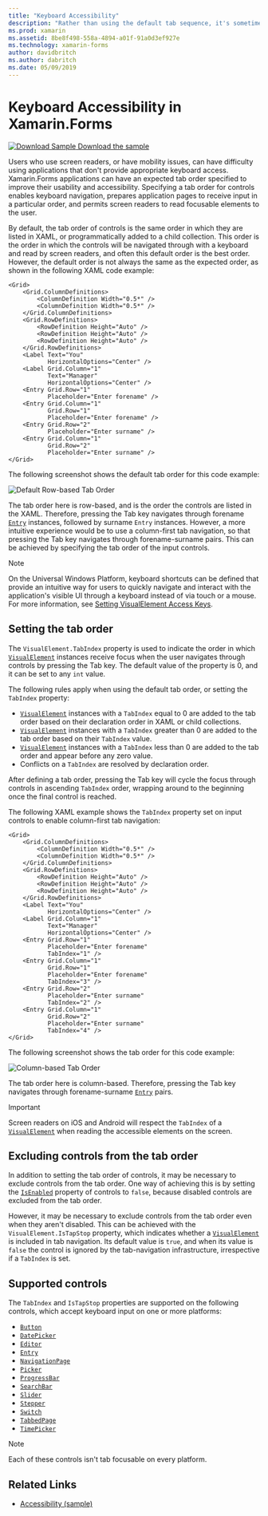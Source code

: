 ```yaml
---
title: "Keyboard Accessibility"
description: "Rather than using the default tab sequence, it's sometimes necessary to tune the accessibility of your UI by specifying the tab sequence with a combination of the TabIndex and IsTapStop properties."
ms.prod: xamarin
ms.assetid: 8be8f498-558a-4894-a01f-91a0d3ef927e
ms.technology: xamarin-forms
author: davidbritch
ms.author: dabritch
ms.date: 05/09/2019
---
```


# Keyboard Accessibility in Xamarin.Forms

[![Download Sample](~/media/shared/download.png) Download the sample](https://docs.microsoft.com/samples/xamarin/xamarin-forms-samples/userinterface-accessibility)

Users who use screen readers, or have mobility issues, can have difficulty using applications that don't provide appropriate keyboard access. Xamarin.Forms applications can have an expected tab order specified to improve their usability and accessibility. Specifying a tab order for controls enables keyboard navigation, prepares application pages to receive input in a particular order, and permits screen readers to read focusable elements to the user.

By default, the tab order of controls is the same order in which they are listed in XAML, or programmatically added to a child collection. This order is the order in which the controls will be navigated through with a keyboard and read by screen readers, and often this default order is the best order. However, the default order is not always the same as the expected order, as shown in the following XAML code example:

```xaml
<Grid>
    <Grid.ColumnDefinitions>
        <ColumnDefinition Width="0.5*" />
        <ColumnDefinition Width="0.5*" />
    </Grid.ColumnDefinitions>
    <Grid.RowDefinitions>
        <RowDefinition Height="Auto" />
        <RowDefinition Height="Auto" />
        <RowDefinition Height="Auto" />
    </Grid.RowDefinitions>
    <Label Text="You"
           HorizontalOptions="Center" />
    <Label Grid.Column="1"
           Text="Manager"
           HorizontalOptions="Center" />
    <Entry Grid.Row="1"
           Placeholder="Enter forename" />
    <Entry Grid.Column="1"
           Grid.Row="1"
           Placeholder="Enter forename" />
    <Entry Grid.Row="2"
           Placeholder="Enter surname" />
    <Entry Grid.Column="1"
           Grid.Row="2"
           Placeholder="Enter surname" />
</Grid>
```

The following screenshot shows the default tab order for this code example:

![Default Row-based Tab Order](keyboard-images/default-tab-order.png)

The tab order here is row-based, and is the order the controls are listed in the XAML. Therefore, pressing the Tab key navigates through forename [`Entry`](xref:Xamarin.Forms.Entry) instances, followed by surname `Entry` instances. However, a more intuitive experience would be to use a column-first tab navigation, so that pressing the Tab key navigates through forename-surname pairs. This can be achieved by specifying the tab order of the input controls.

> [!NOTE]
> On the Universal Windows Platform, keyboard shortcuts can be defined that provide an intuitive way for users to quickly navigate and interact with the application's visible UI through a keyboard instead of via touch or a mouse. For more information, see [Setting VisualElement Access Keys](~/xamarin-forms/platform/windows/visualelement-access-keys.md).

## Setting the tab order

The `VisualElement.TabIndex` property is used to indicate the order in which [`VisualElement`](xref:Xamarin.Forms.VisualElement) instances receive focus when the user navigates through controls by pressing the Tab key. The default value of the property is 0, and it can be set to any `int` value.

The following rules apply when using the default tab order, or setting the `TabIndex` property:

- [`VisualElement`](xref:Xamarin.Forms.VisualElement) instances with a `TabIndex` equal to 0 are added to the tab order based on their declaration order in XAML or child collections.
- [`VisualElement`](xref:Xamarin.Forms.VisualElement) instances with a `TabIndex` greater than 0 are added to the tab order based on their `TabIndex` value.
- [`VisualElement`](xref:Xamarin.Forms.VisualElement) instances with a `TabIndex` less than 0 are added to the tab order and appear before any zero value.
- Conflicts on a `TabIndex` are resolved by declaration order.

After defining a tab order, pressing the Tab key will cycle the focus through controls in ascending `TabIndex` order, wrapping around to the beginning once the final control is reached.

The following XAML example shows the `TabIndex` property set on input controls to enable column-first tab navigation:

```xaml
<Grid>
    <Grid.ColumnDefinitions>
        <ColumnDefinition Width="0.5*" />
        <ColumnDefinition Width="0.5*" />
    </Grid.ColumnDefinitions>
    <Grid.RowDefinitions>
        <RowDefinition Height="Auto" />
        <RowDefinition Height="Auto" />
        <RowDefinition Height="Auto" />
    </Grid.RowDefinitions>
    <Label Text="You"
           HorizontalOptions="Center" />
    <Label Grid.Column="1"
           Text="Manager"
           HorizontalOptions="Center" />
    <Entry Grid.Row="1"
           Placeholder="Enter forename"
           TabIndex="1" />
    <Entry Grid.Column="1"
           Grid.Row="1"
           Placeholder="Enter forename"
           TabIndex="3" />
    <Entry Grid.Row="2"
           Placeholder="Enter surname"
           TabIndex="2" />
    <Entry Grid.Column="1"
           Grid.Row="2"
           Placeholder="Enter surname"
           TabIndex="4" />
</Grid>
```

The following screenshot shows the tab order for this code example:

![Column-based Tab Order](keyboard-images/correct-tab-order.png)

The tab order here is column-based. Therefore, pressing the Tab key navigates through forename-surname [`Entry`](xref:Xamarin.Forms.Entry) pairs.

> [!IMPORTANT]
> Screen readers on iOS and Android will respect the `TabIndex` of a [`VisualElement`](xref:Xamarin.Forms.VisualElement) when reading the accessible elements on the screen.

## Excluding controls from the tab order

In addition to setting the tab order of controls, it may be necessary to exclude controls from the tab order. One way of achieving this is by setting the [`IsEnabled`](xref:Xamarin.Forms.VisualElement) property of controls to `false`, because disabled controls are excluded from the tab order.

However, it may be necessary to exclude controls from the tab order even when they aren't disabled. This can be achieved with the `VisualElement.IsTapStop` property, which indicates whether a [`VisualElement`](xref:Xamarin.Forms.VisualElement) is included in tab navigation. Its default value is `true`, and when its value is `false` the control is ignored by the tab-navigation infrastructure, irrespective if a `TabIndex` is set.

## Supported controls

The `TabIndex` and `IsTapStop` properties are supported on the following controls, which accept keyboard input on one or more platforms:

- [`Button`](xref:Xamarin.Forms.Button)
- [`DatePicker`](xref:Xamarin.Forms.DatePicker)
- [`Editor`](xref:Xamarin.Forms.Editor)
- [`Entry`](xref:Xamarin.Forms.Entry)
- [`NavigationPage`](xref:Xamarin.Forms.NavigationPage)
- [`Picker`](xref:Xamarin.Forms.Picker)
- [`ProgressBar`](xref:Xamarin.Forms.ProgressBar)
- [`SearchBar`](xref:Xamarin.Forms.SearchBar)
- [`Slider`](xref:Xamarin.Forms.Slider)
- [`Stepper`](xref:Xamarin.Forms.Stepper)
- [`Switch`](xref:Xamarin.Forms.Switch)
- [`TabbedPage`](xref:Xamarin.Forms.TabbedPage)
- [`TimePicker`](xref:Xamarin.Forms.TimePicker)

> [!NOTE]
> Each of these controls isn't tab focusable on every platform.

## Related Links

- [Accessibility (sample)](https://docs.microsoft.com/samples/xamarin/xamarin-forms-samples/userinterface-accessibility)
